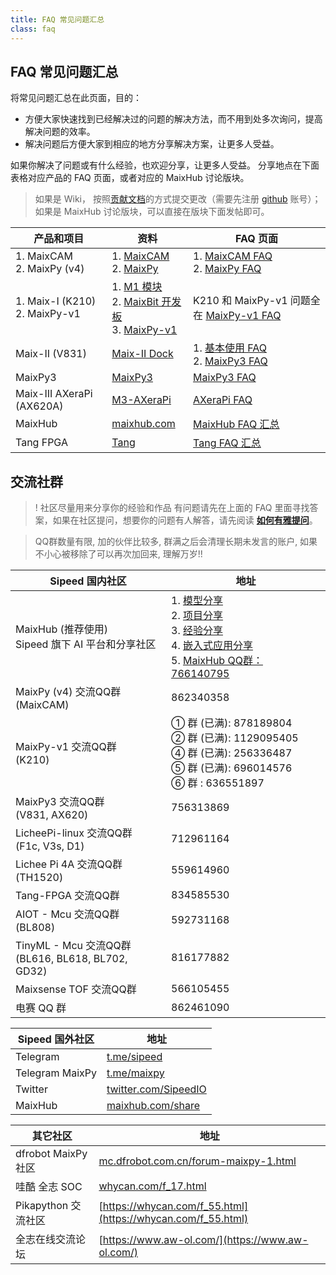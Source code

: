 ```yaml
---
title: FAQ 常见问题汇总
class: faq
---
```


## FAQ 常见问题汇总

将常见问题汇总在此页面，目的：
* 方便大家快速找到已经解决过的问题的解决方法，而不用到处多次询问，提高解决问题的效率。
* 解决问题后方便大家到相应的地方分享解决方案，让更多人受益。

如果你解决了问题或有什么经验，也欢迎分享，让更多人受益。
分享地点在下面表格对应产品的 FAQ 页面，或者对应的 MaixHub 讨论版块。
> 如果是 Wiki， 按照[贡献文档](share_docs/zh/)的方式提交更改（需要先注册 [github](https://github.com) 账号）；
> 如果是 MaixHub 讨论版块，可以直接在版块下面发帖即可。


| 产品和项目 | 资料 | FAQ 页面 |
| -------- | ---- | -------- |
| 1. MaixCAM<br>2. MaixPy (v4)     | 1. [MaixCAM](/maixcam)<br>2. [MaixPy](https://wiki.sipeed.com/maixpy)  | 1. [MaixCAM FAQ](/hardware/zh/maixcam/faq.html)<br>2. [MaixPy FAQ](https://wiki.sipeed.com/maixpy/doc/zh/faq.html)  |
| 1. Maix-I (K210)<br>2. MaixPy-v1     | 1. [M1 模块](/hardware/zh/maix/core_module.html)<br>2. [MaixBit 开发板](/hardware/zh/maix/maixpy_develop_kit_board/maix_bit.html)<br>3. [MaixPy-v1](/soft/maixpy/zh/index.html)  | K210 和 MaixPy-v1 问题全在 [MaixPy-v1 FAQ](/soft/maixpy/zh/others/maixpy_faq.html) |
| Maix-II (V831)  | [Maix-II Dock](/m2dock)   | 1. [基本使用 FAQ](/hardware/zh/maixII/M2/faq.html)<br>2. [MaixPy3 FAQ](/soft/maixpy3/zh/question/maixpy3_faq.html)|
| MaixPy3 | [MaixPy3](/maixpy3) | [MaixPy3 FAQ](/soft/maixpy3/zh/question/maixpy3_faq.html) |
| Maix-III AXeraPi (AX620A) | [M3-AXeraPi](/m3axpi) | [AXeraPi FAQ](/hardware/zh/maixIII/ax-pi/faq_axpi.html) |
| MaixHub | [maixhub.com](https://maixhub.com) | [MaixHub FAQ 汇总](/ai/zh/maixhub/faq.html) |
| Tang FPGA | [Tang](/tang)  | [Tang FAQ 汇总](/hardware/zh/tang/Tang-Nano-Doc/questions.html) |


## 交流社群

>! 社区尽量用来分享你的经验和作品
> 有问题请先在上面的 FAQ 里面寻找答案，如果在社区提问，想要你的问题有人解答，请先阅读 **[如何有雅提问](./how_to_ask.md)**。

> QQ群数量有限, 加的伙伴比较多, 群满之后会清理长期未发言的账户, 如果不小心被移除了可以再次加回来, 理解万岁!!

| Sipeed 国内社区 | 地址 |
| -------- | ---- |
| MaixHub (推荐使用)<br>Sipeed 旗下 AI 平台和分享社区 | 1. [模型分享](https://maixhub.com/model/zoo)<br>2. [项目分享](https://maixhub.com/share)<br>3. [经验分享](https://maixhub.com/share?type=2)<br>4. [嵌入式应用分享](https://maixhub.com/app)<br>5. [MaixHub QQ群：766140795](https://jq.qq.com/?_wv=1027&k=5E8Z1X0) |
| MaixPy (v4) 交流QQ群<br>(MaixCAM) | 862340358 |
| MaixPy-v1 交流QQ群<br>(K210) | ① 群 (已满): 878189804<br>② 群 (已满): 1129095405<br>④ 群 (已满): 256336487<br>⑤ 群 (已满): 696014576<br>⑥ 群 : 636551897 |
| MaixPy3 交流QQ群<br>(V831, AX620) | 756313869 |
| LicheePi-linux 交流QQ群<br>(F1c, V3s, D1) | 712961164 |
| Lichee Pi 4A 交流QQ群<br>(TH1520) | 559614960 |
| Tang-FPGA 交流QQ群 | 834585530 |
| AIOT - Mcu 交流QQ群<br>(BL808) | 592731168 |
| TinyML - Mcu 交流QQ群<br>(BL616, BL618, BL702, GD32) | 816177882 |
| Maixsense TOF 交流QQ群 | 566105455 |
| 电赛 QQ 群 | 862461090 |


| Sipeed 国外社区 | 地址 |
| -------- | ---- |
| Telegram | [t.me/sipeed](https://t.me/sipeed) |
| Telegram MaixPy | [t.me/maixpy](https://t.me/maixpy) |
| Twitter  | [twitter.com/SipeedIO](https://twitter.com/SipeedIO) |
| MaixHub  | [maixhub.com/share](https://maixhub.com/share) |

| 其它社区 | 地址 |
| -------- | ---- |
|dfrobot MaixPy 社区 | [mc.dfrobot.com.cn/forum-maixpy-1.html](https://mc.dfrobot.com.cn/forum-maixpy-1.html) |
|哇酷 全志 SOC | [whycan.com/f_17.html](https://whycan.com/f_17.html) |
|Pikapython 交流社区 | [https://whycan.com/f_55.html](https://whycan.com/f_55.html) |
|全志在线交流论坛| [https://www.aw-ol.com/](https://www.aw-ol.com/) |